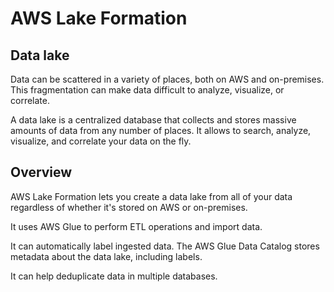 # AWS Lake Formation

## Data lake

Data can be scattered in a variety of places, both on AWS and on-premises. This fragmentation can make data difficult to analyze, visualize, or correlate.

A data lake is a centralized database that collects and stores massive amounts of data from any number of places. It allows to search, analyze, visualize, and correlate your data on the fly.


## Overview

AWS Lake Formation lets you create a data lake from all of your data regardless of whether it's stored on AWS or on-premises.

It uses AWS Glue to perform ETL operations and import data.

It can automatically label ingested data. The AWS Glue Data Catalog stores metadata about the data lake, including labels.

It can help deduplicate data in multiple databases.